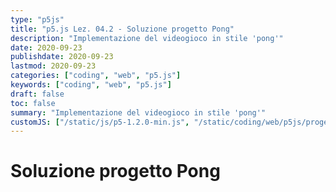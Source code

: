 ```yaml
---
type: "p5js"
title: "p5.js Lez. 04.2 - Soluzione progetto Pong"
description: "Implementazione del videogioco in stile 'pong'"
date: 2020-09-23
publishdate: 2020-09-23
lastmod: 2020-09-23
categories: ["coding", "web", "p5.js"]
keywords: ["coding", "web", "p5.js"]
draft: false
toc: false
summary: "Implementazione del videogioco in stile 'pong'"
customJS: ["/static/js/p5-1.2.0-min.js", "/static/coding/web/p5js/progettoPongSoluzione.js"]
---
```


# Soluzione progetto Pong

<div id="progettoPong"></div>
